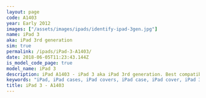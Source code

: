 ```yaml
---
layout: page
code: A1403
year: Early 2012
images: ["/assets/images/ipads/identify-ipad-3gen.jpg"]
name: iPad 3
aka: iPad 3rd generation
sim: true
permalink: /ipads/iPad-3-A1403/
date: 2018-06-05T11:23:43.144Z
is_model_code_page: true
model_name: iPad 3
description: iPad A1403 - iPad 3 aka iPad 3rd generation. Best compatible iPad cases for A1403
keywords: "iPad, iPad cases, iPad covers, iPad case, iPad cover, iPad 3, iPad 3 case, A1403 case, A1403 cover, A1403, iPad 3rd generation"
title: iPad 3 - A1403
---
```


